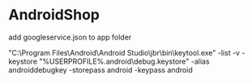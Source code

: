 # AndroidShop

add googleservice.json to app folder

"C:\Program Files\Android\Android Studio\jbr\bin\keytool.exe" -list -v -keystore "%USERPROFILE%\.android\debug.keystore" -alias androiddebugkey -storepass android -keypass android
